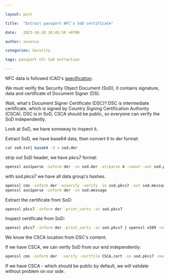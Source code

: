 ```yaml
---

layout: post

title:  "Extract passport NFC's SoD certificate"

date:   2023-10-18 10:45:58 +0700

author: severus

categories: Security

tags: passport nfc SoD extraction

---
```


NFC data is followed ICAO's [specification](https://www.icao.int/publications/documents/9303_p10_cons_en.pdf).

We must verify the Security Object Document (SoD), it contains signature, data and certificate of Document Signer (DS).

Wait, what's Document Signer Certificate (DSC)? DSC is intermediate certificate, which is signed by Country Signing Certification Authority (CSCA). DSC is in SoD, CSCA should be public, so everyone can verify the SoD independently.

Look at SoD, we have someway to inspect it.

Extract SoD, we have base64 data, then convert it to der format: 
```bash
cat sod.txt| base64 -d > sod.der
```

strip out SoD header, we have pkcs7 format: 
```bash
openssl asn1parse -inform der -in sod.der -strparse 4 -noout -out sod.pkcs7
```

with sod.pkcs7 we have all data group's hashes.
```bash
openssl cms -inform der -noverify -verify -in sod.pkcs7 -out sod.message
openssl asn1parse -inform der -in sod.message
```

Extract the certificate from SoD: 
```bash
openssl pkcs7 -inform der -print_certs -in sod.pkcs7
```

Inspect certificate from SoD: 
```bash
openssl pkcs7 -inform der -print_certs -in sod.pkcs7 | openssl x509 -noout -text
```
 

We know the CSCA location from DSC's content.

If we have CSCA, we can verify SoD from our end independently: 
```bash
openssl cms -inform der  -verify -certfile CSCA.cert -in sod.pkcs7 -noout
```

If we have CSCA - which should be public by default, we will validate without problem on our side.

